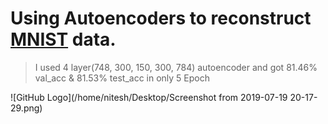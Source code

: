 # Using Autoencoders to reconstruct [MNIST](https://www.kaggle.com/c/digit-recognizer/data) data.
> I used 4 layer(748, 300, 150, 300, 784) autoencoder and got 81.46% val_acc & 81.53% test_acc in only 5 Epoch

![GitHub Logo](/home/nitesh/Desktop/Screenshot from 2019-07-19 20-17-29.png)
